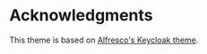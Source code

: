 
# Acknowledgments

This theme is based on [Alfresco's Keycloak theme](https://github.com/Alfresco/alfresco-keycloak-theme).